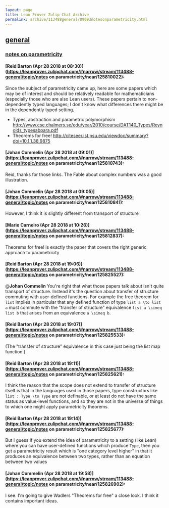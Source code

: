 ```yaml
---
layout: page
title: Lean Prover Zulip Chat Archive 
permalink: archive/113488general/89093notesonparametricity.html
---
```


## [general](index.html)
### [notes on parametricity](89093notesonparametricity.html)

#### [Reid Barton (Apr 28 2018 at 08:30)](https://leanprover.zulipchat.com/#narrow/stream/113488-general/topic/notes on parametricity/near/125810022):
Since the subject of parametricity came up, here are some papers which may be of interest and should be relatively readable for mathematicians (especially those who are also Lean users). These papers pertain to non-dependently typed languages; I don't know what differences there might be in the dependently typed setting.
* Types, abstraction and parametric polymorphism http://www.cse.chalmers.se/edu/year/2010/course/DAT140_Types/Reynolds_typesabpara.pdf
* Theorems for free! http://citeseer.ist.psu.edu/viewdoc/summary?doi=10.1.1.38.9875

#### [Johan Commelin (Apr 28 2018 at 09:01)](https://leanprover.zulipchat.com/#narrow/stream/113488-general/topic/notes on parametricity/near/125810743):
Reid, thanks for those links. The Fable about complex numbers was a good illustration.

#### [Johan Commelin (Apr 28 2018 at 09:05)](https://leanprover.zulipchat.com/#narrow/stream/113488-general/topic/notes on parametricity/near/125810841):
However, I think it is slightly different from transport of structure

#### [Mario Carneiro (Apr 28 2018 at 10:26)](https://leanprover.zulipchat.com/#narrow/stream/113488-general/topic/notes on parametricity/near/125812837):
Theorems for free! is exactly the paper that covers the right generic approach to parametricity

#### [Reid Barton (Apr 28 2018 at 19:06)](https://leanprover.zulipchat.com/#narrow/stream/113488-general/topic/notes on parametricity/near/125825527):
@**Johan Commelin** You're right that what those papers talk about isn't quite transport of structure. Instead it's the question about transfer of structure commuting with user-defined functions. For example the free theorem for `list` implies in particular that any defined function of type `list a \to list a` must commute with the "transfer of structure" equivalence `list a \simeq list b` that arises from an equivalence `a \simeq b`.

#### [Reid Barton (Apr 28 2018 at 19:07)](https://leanprover.zulipchat.com/#narrow/stream/113488-general/topic/notes on parametricity/near/125825533):
(The "transfer of structure" equivalence in this case just being the list map function.)

#### [Reid Barton (Apr 28 2018 at 19:11)](https://leanprover.zulipchat.com/#narrow/stream/113488-general/topic/notes on parametricity/near/125825621):
I think the reason that the scope does not extend to transfer of structure itself is that in the languages used in those papers, type constructors like `list : Type \to Type` are not definable, or at least do not have the same status as value-level functions, and so they are not in the universe of things to which one might apply parametricity theorems.

#### [Reid Barton (Apr 28 2018 at 19:14)](https://leanprover.zulipchat.com/#narrow/stream/113488-general/topic/notes on parametricity/near/125825677):
But I guess if you extend the idea of parametricity to a setting (like Lean) where you can have user-defined functions which produce `Type`, then you get a parametricity result which is "one category level higher" in that it produces an equivalence between two types, rather than an equation between two values

#### [Johan Commelin (Apr 28 2018 at 19:58)](https://leanprover.zulipchat.com/#narrow/stream/113488-general/topic/notes on parametricity/near/125826902):
I see. I'm going to give Wadlers "Theorems for free" a close look. I think it contains important ideas.


